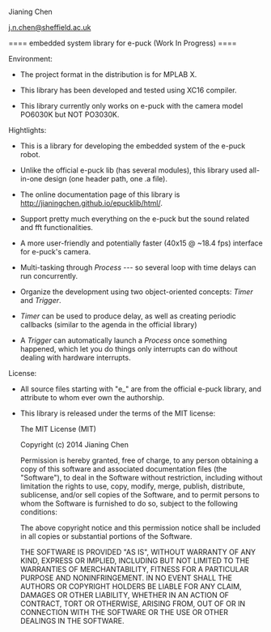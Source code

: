 
Jianing Chen

j.n.chen@sheffield.ac.uk

==== embedded system library for e-puck (Work In Progress) ====

Environment:

 - The project format in the distribution is for MPLAB X.
 
 - This library has been developed and tested using XC16 compiler. 
 
 - This library currently only works on e-puck with the camera model PO6030K but NOT PO3030K. 

Hightlights: 

 - This is a library for developing the embedded system of the e-puck robot. 
 
 - Unlike the official e-puck lib (has several modules), this library used all-in-one design (one header path, one .a file). 
 
 - The online documentation page of this library is http://jianingchen.github.io/epucklib/html/.
 
 - Support pretty much everything on the e-puck but the sound related and fft functionalities. 
 
 - A more user-friendly and potentially faster (40x15 @ ~18.4 fps) interface for e-puck's camera. 
 
 - Multi-tasking through _Process_ --- so several loop with time delays can run concurrently. 

 - Organize the development using two object-oriented concepts: _Timer_ and _Trigger_. 

 - _Timer_ can be used to produce delay, as well as creating periodic callbacks (similar to the agenda in the official library)

 - A _Trigger_ can automatically launch a _Process_ once something happened, which let you do things only interrupts can do without dealing with hardware interrupts. 


License: 

 - All source files starting with "e_" are from the official e-puck library, and attribute to whom ever own the authorship. 
 
 - This library is released under the terms of the MIT license:

    The MIT License (MIT)

    Copyright (c) 2014 Jianing Chen

    Permission is hereby granted, free of charge, to any person obtaining a copy
    of this software and associated documentation files (the "Software"), to deal
    in the Software without restriction, including without limitation the rights
    to use, copy, modify, merge, publish, distribute, sublicense, and/or sell
    copies of the Software, and to permit persons to whom the Software is
    furnished to do so, subject to the following conditions:

    The above copyright notice and this permission notice shall be included in all
    copies or substantial portions of the Software.

    THE SOFTWARE IS PROVIDED "AS IS", WITHOUT WARRANTY OF ANY KIND, EXPRESS OR
    IMPLIED, INCLUDING BUT NOT LIMITED TO THE WARRANTIES OF MERCHANTABILITY,
    FITNESS FOR A PARTICULAR PURPOSE AND NONINFRINGEMENT. IN NO EVENT SHALL THE
    AUTHORS OR COPYRIGHT HOLDERS BE LIABLE FOR ANY CLAIM, DAMAGES OR OTHER
    LIABILITY, WHETHER IN AN ACTION OF CONTRACT, TORT OR OTHERWISE, ARISING FROM,
    OUT OF OR IN CONNECTION WITH THE SOFTWARE OR THE USE OR OTHER DEALINGS IN THE
    SOFTWARE.

